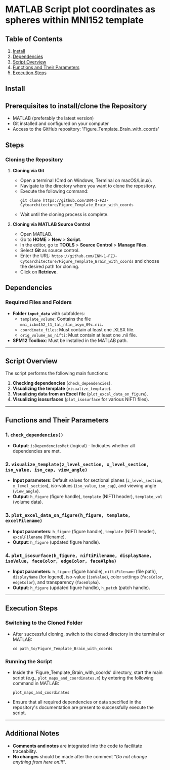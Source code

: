 # MATLAB Script plot coordinates as spheres within MNI152 template

## Table of Contents
1. [Install](#Install)
2. [Dependencies](#dependencies)
3. [Script Overview](#script-overview)
4. [Functions and Their Parameters](#functions-and-their-parameters)
5. [Execution Steps](#execution-steps)




## Install
## Prerequisites to install/clone the Repository
- MATLAB (preferably the latest version)
- Git installed and configured on your computer
- Access to the GitHub repository: 'Figure_Template_Brain_with_coords'

## Steps

### Cloning the Repository
1. **Cloning via Git**
    - Open a terminal (Cmd on Windows, Terminal on macOS/Linux).
    - Navigate to the directory where you want to clone the repository.
    - Execute the following command:
      ```
      git clone https://github.com/INM-1-FZJ-Cytoarchitecture/Figure_Template_Brain_with_coords
      ```
    - Wait until the cloning process is complete.

2. **Cloning via MATLAB Source Control**
    - Open MATLAB.
    - Go to **HOME** > **New** > **Script**.
    - In the editor, go to **TOOLS** > **Source Control** > **Manage Files**.
    - Select **Git** as source control.
    - Enter the URL: `https://github.com/INM-1-FZJ-Cytoarchitecture/Figure_Template_Brain_with_coords` and choose the desired path for cloning.
    - Click on **Retrieve**.

## Dependencies
### Required Files and Folders
- **Folder `input_data`** with subfolders:
  - `template_volume`: Contains the file `mni_icbm152_t1_tal_nlin_asym_09c.nii`.
  - `coordinate_files`: Must contain at least one .XLSX file.
  - `orig_volume_as_nifti`: Must contain at least one .nii file.
- **SPM12 Toolbox**: Must be installed in the MATLAB path.

---

## Script Overview
The script performs the following main functions:
1. **Checking dependencies** (`check_dependencies`).
2. **Visualizing the template** (`visualize_template`).
3. **Visualizing data from an Excel file** (`plot_excel_data_on_figure`).
4. **Visualizing isosurfaces** (`plot_isosurface` for various NIFTI files).


---

## Functions and Their Parameters
### 1. `check_dependencies()`
- **Output**: `isDependenciesMet` (logical) - Indicates whether all dependencies are met.

### 2. `visualize_template(z_level_section, x_level_section, iso_value, iso_cap, view_angle)`
- **Input parameters**: Default values for sectional planes (`z_level_section`, `x_level_section`), iso-values (`iso_value`, `iso_cap`), and viewing angle (`view_angle`).
- **Output**: `h_figure` (figure handle), `template` (NIFTI header), `template_vol` (volume data).

### 3. `plot_excel_data_on_figure(h_figure, template, excelFilename)`
- **Input parameters**: `h_figure` (figure handle), `template` (NIFTI header), `excelFilename` (filename).
- **Output**: `h_figure` (updated figure handle).

### 4. `plot_isosurface(h_figure, niftiFilename, displayName, isoValue, faceColor, edgeColor, faceAlpha)`
- **Input parameters**: `h_figure` (figure handle), `niftiFilename` (file path), `displayName` (for legend), iso-value (`isoValue`), color settings (`faceColor`, `edgeColor`), and transparency (`faceAlpha`).
- **Output**: `h_figure` (updated figure handle), `h_patch` (patch handle).

---

## Execution Steps
### Switching to the Cloned Folder
- After successful cloning, switch to the cloned directory in the terminal or MATLAB:
  ```
  cd path_to/Figure_Template_Brain_with_coords
  ```

### Running the Script
- Inside the 'Figure_Template_Brain_with_coords' directory, start the main script (e.g., `plot_maps_and_coordinates.m`) by entering the following command in MATLAB:
  ```
  plot_maps_and_coordinates
  ```
- Ensure that all required dependencies or data specified in the repository's documentation are present to successfully execute the script.

---

## Additional Notes
- **Comments and notes** are integrated into the code to facilitate traceability.
- **No changes** should be made after the comment "*Do not change anything from here on!!!*".
